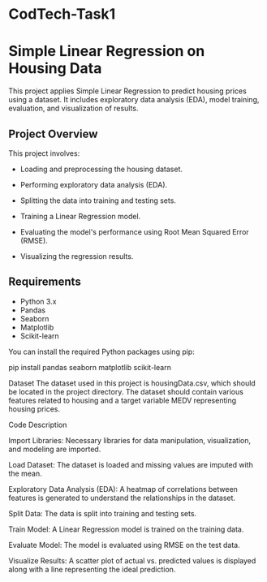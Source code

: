 # CodTech-Task1
# Simple Linear Regression on Housing Data

This project applies Simple Linear Regression to predict housing prices using a dataset. It includes exploratory data analysis (EDA), model training, evaluation, and visualization of results.

## Project Overview

This project involves:

- Loading and preprocessing the housing dataset.

- Performing exploratory data analysis (EDA).

- Splitting the data into training and testing sets.

- Training a Linear Regression model.

- Evaluating the model's performance using Root Mean Squared Error (RMSE).

- Visualizing the regression results.

## Requirements

- Python 3.x
- Pandas
- Seaborn
- Matplotlib
- Scikit-learn

You can install the required Python packages using pip:
 
pip install pandas seaborn matplotlib scikit-learn

Dataset
The dataset used in this project is housingData.csv, which should be located in the project directory. The dataset should contain various features related to housing and a target variable MEDV representing housing prices.

Code Description

Import Libraries: Necessary libraries for data manipulation, visualization, and modeling are imported.

Load Dataset: The dataset is loaded and missing values are imputed with the mean.

Exploratory Data Analysis (EDA): A heatmap of correlations between features is generated to understand the relationships in the dataset.

Split Data: The data is split into training and testing sets.

Train Model: A Linear Regression model is trained on the training data.

Evaluate Model: The model is evaluated using RMSE on the test data.

Visualize Results: A scatter plot of actual vs. predicted values is displayed along with a line representing the ideal prediction.
